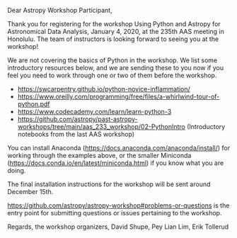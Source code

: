 Dear Astropy Workshop Participant,

Thank you for registering for the workshop Using Python and Astropy for Astronomical Data Analysis,
January 4, 2020, at the 235th AAS meeting in Honolulu.
The team of instructors is looking forward to seeing you at the workshop!

We are not covering the basics of Python in the workshop.
We list some introductory resources below, and we are sending these to you now
if you feel you need to work through one or two of them before the workshop.

* https://swcarpentry.github.io/python-novice-inflammation/
* https://www.oreilly.com/programming/free/files/a-whirlwind-tour-of-python.pdf
* https://www.codecademy.com/learn/learn-python-3
* https://github.com/astropy/past-astropy-workshops/tree/main/aas_233_workshop/02-PythonIntro
  (Introductory notebooks from the last AAS workshop)

You can install Anaconda (https://docs.anaconda.com/anaconda/install/) for working through
the examples above, or the smaller Miniconda (https://docs.conda.io/en/latest/miniconda.html)
if you know what you are doing.

The final installation instructions for the workshop will be sent around December 15th.

https://github.com/astropy/astropy-workshop#problems-or-questions is the entry point for
submitting questions or issues pertaining to the workshop.

Regards, the workshop organizers,
David Shupe, Pey Lian Lim, Erik Tollerud
